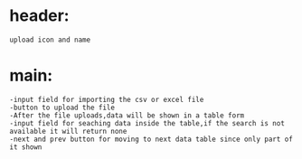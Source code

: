 # header:
    upload icon and name
# main:
    -input field for importing the csv or excel file
    -button to upload the file
    -After the file uploads,data will be shown in a table form
    -input field for seaching data inside the table,if the search is not available it will return none
    -next and prev button for moving to next data table since only part of it shown


